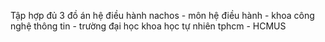 Tập hợp đủ 3 đồ án hệ điều hành nachos - môn hệ điều hành - khoa công nghệ thông tin - trường đại học khoa học tự nhiên tphcm - HCMUS
